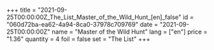 +++
title = "2021-09-25T00:00:00Z_The_List_Master_of_the_Wild_Hunt_[en]_false"
id = "060d72ba-ea62-4a94-8ca0-37978c709769"
date = "2021-09-25T00:00:00Z"
name = "Master of the Wild Hunt"
lang = ["en"]
price = "1.36"
quantity = 4
foil = false
set = "The List"
+++
